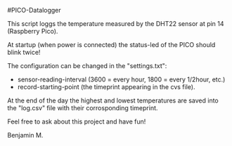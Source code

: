 #PICO-Datalogger

This script loggs the temperature measured by the DHT22 sensor at pin 14 (Raspberry Pico).

At startup (when power is connected) the status-led of the PICO should blink twice!

The configuration can be changed in the "settings.txt":
  - sensor-reading-interval (3600 = every hour, 1800 = every 1/2hour, etc.)
  - record-starting-point (the timeprint appearing in the cvs file).
  
At the end of the day the highest and lowest temperatures are saved into the "log.csv" file with their corrosponding timeprint.

Feel free to ask about this project and have fun!

Benjamin M.
